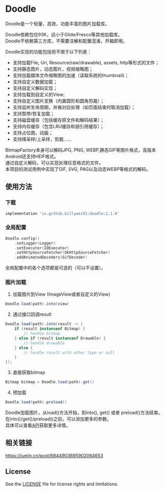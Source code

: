 # Doodle

Doodle是一个轻量，高效，功能丰富的图片加载库。<br/>

Doodle依赖包仅93K，远小于Glide/Fresco等其他加载库。<br/>
Doodle不依赖第三方库，不需要注解和配置混淆，开箱即用。<br/>

Doodle实现的功能包括但不限于以下列表：

- 支持加载File, Uri, Resource(raw/drawable), assets, http等形式的文件；
- 支持静态图片，动态图片，视频缩略图；
- 支持加载媒体文件缩略图的加速（读取系统的thumbnail)；
- 支持自定义数据加载；
- 支持自定义解码实现；
- 支持加载到自定义的View;
- 支持自定义图片变换（内置圆形和圆角剪裁）；
- 支持监听生命周期，并做对应处理（如页面结束时取消加载）；
- 支持暂停/恢复加载；
- 支持磁盘缓存（包括缓存原文件和解码结果）；
- 支持内存缓存（包含LRU缓存和弱引用缓存）；
- 支持占位图，动画；
- 支持降采样/上采样，剪裁……

BitmapFactory本身可以解码JPG, PNG, WEBP,静态GIF等图片格式，高版本Android还支持HEIF格式。<br/>
通过自定义解码，可以实现处理任意格式的文件。<br/>
本项目的测试用例中实现了GIF, SVG, PAG以及动态WEBP等格式的解码。

## 使用方法

### 下载
```gradle
implementation 'io.github.billywei01:doodle:2.1.0'
```

### 全局配置
```kotlin
Doodle.config()
    .setLogger(Logger)
    .setExecutor(IOExecutor)
    .setHttpSourceFetcher(OkHttpSourceFetcher)
    .addAnimatedDecoders(GifDecoder)
```
全局配置中的各个选项都是可选的（可以不设置）。

### 图片加载

1. 加载图片到View (ImageView或者自定义的View)
```java
Doodle.load(path).into(view)
```

2. 通过接口回调result
```java
Doodle.load(path).into(result -> {
    if (result instanceof Bitmap) {
        // handle bitmap
    } else if (result instanceof Drawable) {
        // handle drawable
    } else {
        // handle result with other type or null
    }
});
```

3. 直接获取bitmap
```java
Bitmap bitmap = Doodle.load(path).get()
```

4. 预加载
```java
Doodle.load(path).preload()
```

Doodle加载图片，从load()方法开始，到into(), get() 或者 preload()方法结束。<br/>
在into()/get()/preload()之前，可以添加更多的参数。<br/>
具体可以查看[API](API_CN.md)获取更多详情。


## 相关链接

https://juejin.cn/post/6844903695902064653

## License
See the [LICENSE](LICENSE.md) file for license rights and limitations.
